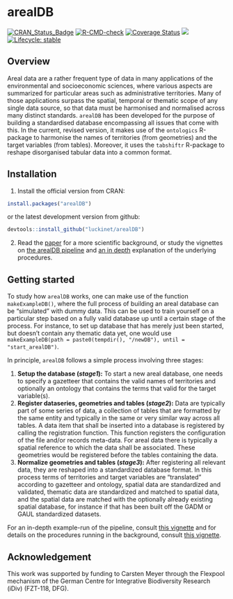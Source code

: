 
<!-- README.md is generated from README.Rmd. Please edit that file -->

# arealDB

[![CRAN_Status_Badge](http://www.r-pkg.org/badges/version/arealDB)](https://cran.r-project.org/package=arealDB)
[![R-CMD-check](https://github.com/luckinet/arealDB/workflows/R-CMD-check/badge.svg)](https://github.com/luckinet/arealDB/actions)
[![Coverage
Status](https://img.shields.io/codecov/c/github/luckinet/arealDB/master.svg)](https://codecov.io/github/EhrmannS/arealDB?branch=master)
[![](http://cranlogs.r-pkg.org/badges/grand-total/arealDB)](https://cran.r-project.org/package=arealDB)
[![Lifecycle:
stable](https://img.shields.io/badge/lifecycle-stable-brightgreen.svg)](https://lifecycle.r-lib.org/articles/stages.html#stable)

## Overview

Areal data are a rather frequent type of data in many applications of
the environmental and socioeconomic sciences, where various aspects are
summarized for particular areas such as administrative territories. Many
of those applications surpass the spatial, temporal or thematic scope of
any single data source, so that data must be harmonised and normalised
across many distinct standards. `arealDB` has been developed for the
purpose of building a standardised database encompassing all issues that
come with this. In the current, revised version, it makes use of the
`ontologics` R-package to harmonise the names of territories (from
geometries) and the target variables (from tables). Moreover, it uses
the `tabshiftr` R-package to reshape disorganised tabular data into a
common format.

## Installation

1)  Install the official version from CRAN:

``` r
install.packages("arealDB")
```

or the latest development version from github:

``` r
devtools::install_github("luckinet/arealDB")
```

2)  Read the
    [paper](https://www.sciencedirect.com/science/article/abs/pii/S1364815220307751)
    for a more scientific background, or study the vignettes on [the
    arealDB
    pipeline](https://luckinet.github.io/arealDB/articles/arealDB.html)
    and [an in
    depth](https://luckinet.github.io/arealDB/articles/technical_details.html)
    explanation of the underlying procedures.

## Getting started

To study how `arealDB` works, one can make use of the function
`makeExampleDB()`, where the full process of building an areal database
can be “simulated” with dummy data. This can be used to train yourself
on a particular step based on a fully valid database up until a certain
stage of the process. For instance, to set up database that has merely
just been started, but doesn’t contain any thematic data yet, one would
use
`makeExampleDB(path = paste0(tempdir(), "/newDB"), until = "start_arealDB")`.

In principle, `arealDB` follows a simple process involving three stages:

1.  **Setup the database (*stage1*):** To start a new areal database,
    one needs to specify a gazetteer that contains the valid names of
    territories and optionally an ontology that contains the terms that
    valid for the target variable(s).
2.  **Register dataseries, geometries and tables (*stage2*):** Data are
    typically part of some series of data, a collection of tables that
    are formatted by the same entity and typically in the same or very
    similar way across all tables. A data item that shall be inserted
    into a database is registered by calling the registration function.
    This function registers the configuration of the file and/or records
    meta-data. For areal data there is typically a spatial reference to
    which the data shall be associated. These geometries would be
    registered before the tables containing the data.
3.  **Normalize geometries and tables (*stage3*):** After registering
    all relevant data, they are reshaped into a standardized database
    format. In this process terms of territories and target variables
    are “translated” according to gazetteer and ontology, spatial data
    are standardized and validated, thematic data are standardized and
    matched to spatial data, and the spatial data are matched with the
    optionally already existing spatial database, for instance if that
    has been built off the GADM or GAUL standardized datasets.

For an in-depth example-run of the pipeline, consult [this
vignette](https://luckinet.github.io/arealDB/articles/arealDB.html) and
for details on the procedures running in the background, consult [this
vignette](https://luckinet.github.io/arealDB/articles/technical_details.html).

## Acknowledgement

This work was supported by funding to Carsten Meyer through the Flexpool
mechanism of the German Centre for Integrative Biodiversity Research
(iDiv) (FZT-118, DFG).

